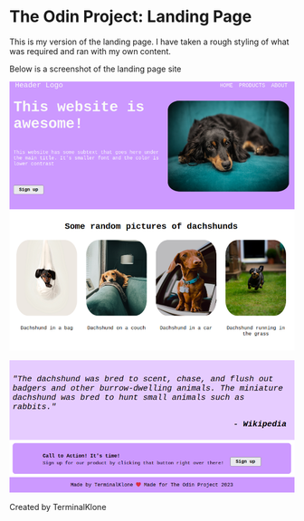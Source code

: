 # The Odin Project: Landing Page

This is my version of the landing page. I have taken a rough styling of what was required and ran with my own content.

Below is a screenshot of the landing page site

![Alt text](img/screenshot-1.png?raw=true "Screenshot #1")

![Alt text](img/screenshot-2.png?raw=true "Screenshot #2")

Created by TerminalKlone
